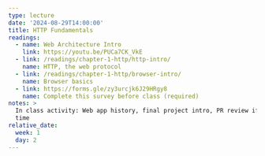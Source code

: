 ```yaml
---
type: lecture
date: '2024-08-29T14:00:00'
title: HTTP Fundamentals
readings:
  - name: Web Architecture Intro
    link: https://youtu.be/PUCa7CK_VkE
  - link: /readings/chapter-1-http/http-intro/
    name: HTTP, the web protocol
  - link: /readings/chapter-1-http/browser-intro/
    name: Browser basics
  - link: https://forms.gle/zy3urcjk6J29HRgy8
    name: Complete this survey before class (required)
notes: >
  In class activity: Web app history, final project intro, PR review if we have
  time
relative_date:
  week: 1
  day: 2
---
```

